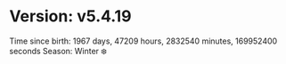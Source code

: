 # Version: v5.4.19
Time since birth: 1967 days, 47209 hours, 2832540 minutes, 169952400 seconds
Season: Winter ❄️
